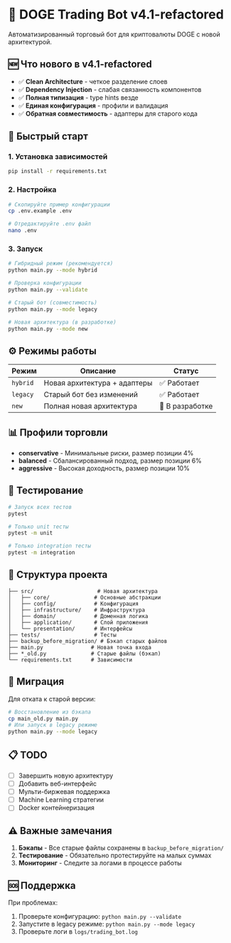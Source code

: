 # 🤖 DOGE Trading Bot v4.1-refactored

Автоматизированный торговый бот для криптовалюты DOGE с новой архитектурой.

## 🆕 Что нового в v4.1-refactored

- ✅ **Clean Architecture** - четкое разделение слоев
- ✅ **Dependency Injection** - слабая связанность компонентов  
- ✅ **Полная типизация** - type hints везде
- ✅ **Единая конфигурация** - профили и валидация
- ✅ **Обратная совместимость** - адаптеры для старого кода

## 🚀 Быстрый старт

### 1. Установка зависимостей
```bash
pip install -r requirements.txt
```

### 2. Настройка
```bash
# Скопируйте пример конфигурации
cp .env.example .env

# Отредактируйте .env файл
nano .env
```

### 3. Запуск

```bash
# Гибридный режим (рекомендуется)
python main.py --mode hybrid

# Проверка конфигурации
python main.py --validate

# Старый бот (совместимость)
python main.py --mode legacy

# Новая архитектура (в разработке)
python main.py --mode new
```

## ⚙️ Режимы работы

| Режим | Описание | Статус |
|-------|----------|--------|
| `hybrid` | Новая архитектура + адаптеры | ✅ Работает |
| `legacy` | Старый бот без изменений | ✅ Работает |
| `new` | Полная новая архитектура | 🚧 В разработке |

## 📊 Профили торговли

- **conservative** - Минимальные риски, размер позиции 4%
- **balanced** - Сбалансированный подход, размер позиции 6%
- **aggressive** - Высокая доходность, размер позиции 10%

## 🧪 Тестирование

```bash
# Запуск всех тестов
pytest

# Только unit тесты
pytest -m unit

# Только integration тесты
pytest -m integration
```

## 📁 Структура проекта

```
├── src/                    # Новая архитектура
│   ├── core/              # Основные абстракции
│   ├── config/            # Конфигурация
│   ├── infrastructure/    # Инфраструктура
│   ├── domain/            # Доменная логика
│   ├── application/       # Слой приложения
│   └── presentation/      # Интерфейсы
├── tests/                 # Тесты
├── backup_before_migration/ # Бэкап старых файлов
├── main.py               # Новая точка входа
├── *_old.py              # Старые файлы (бэкап)
└── requirements.txt      # Зависимости
```

## 🔄 Миграция

Для отката к старой версии:
```bash
# Восстановление из бэкапа
cp main_old.py main.py
# Или запуск в legacy режиме
python main.py --mode legacy
```

## 📋 TODO

- [ ] Завершить новую архитектуру
- [ ] Добавить веб-интерфейс
- [ ] Мульти-биржевая поддержка
- [ ] Machine Learning стратегии
- [ ] Docker контейнеризация

## ⚠️ Важные замечания

1. **Бэкапы** - Все старые файлы сохранены в `backup_before_migration/`
2. **Тестирование** - Обязательно протестируйте на малых суммах
3. **Мониторинг** - Следите за логами в процессе работы

## 🆘 Поддержка

При проблемах:
1. Проверьте конфигурацию: `python main.py --validate`
2. Запустите в legacy режиме: `python main.py --mode legacy`
3. Проверьте логи в `logs/trading_bot.log`
